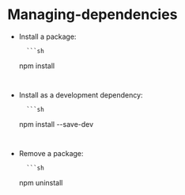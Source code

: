 # Managing-dependencies

- Install a package:
		
		```sh

    npm install <package-name>

    ```
		

- Install as a development dependency:
		
		```sh

    npm install <package-name> --save-dev

    ```
		

- Remove a package:
		
		```sh

    npm uninstall <package-name>

    ```
		
